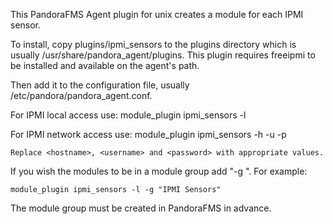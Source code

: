 This PandoraFMS Agent plugin for unix creates a module for each IPMI sensor.

To install, copy plugins/ipmi_sensors to the plugins directory which is usually 
/usr/share/pandora_agent/plugins.  This plugin requires freeipmi to be installed
and available on the agent's path.

Then add it to the configuration file, usually /etc/pandora/pandora_agent.conf.

For IPMI local access use:
	module_plugin ipmi_sensors -l

For IPMI network access use:
	module_plugin ipmi_sensors -h <hostname> -u <username> -p <password>

	Replace <hostname>, <username> and <password> with appropriate values.

If you wish the modules to be in a module group add "-g <group>".  For example:

	module_plugin ipmi_sensors -l -g "IPMI Sensors"

The module group must be created in PandoraFMS in advance.

